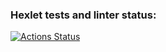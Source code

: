 ### Hexlet tests and linter status:
[![Actions Status](https://github.com/MoreThanGame/php-project-48/actions/workflows/hexlet-check.yml/badge.svg)](https://github.com/MoreThanGame/php-project-48/actions)